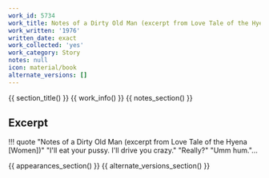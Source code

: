 ```yaml
---
work_id: 5734
work_title: Notes of a Dirty Old Man (excerpt from Love Tale of the Hyena [Women])
work_written: '1976'
written_date: exact
work_collected: 'yes'
work_category: Story
notes: null
icon: material/book
alternate_versions: []
---
```


{{ section_title() }}
{{ work_info() }}
{{ notes_section() }}
## Excerpt
!!! quote "Notes of a Dirty Old Man (excerpt from Love Tale of the Hyena [Women])"
    "I'll eat your pussy. I'll drive you crazy."
    "Really?"
    "Umm hum."...

{{ appearances_section() }}
{{ alternate_versions_section() }}